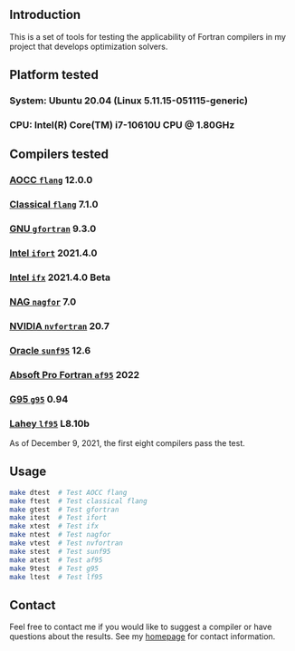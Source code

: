 ## Introduction

This is a set of tools for testing the applicability of Fortran compilers in my project
that develops optimization solvers.

## Platform tested

### System: Ubuntu 20.04 (Linux 5.11.15-051115-generic)
### CPU: Intel(R) Core(TM) i7-10610U CPU @ 1.80GHz

## Compilers tested

### [AOCC `flang`](https://developer.amd.com/amd-aocc/) 12.0.0
### [Classical `flang`](https://github.com/flang-compiler/flang) 7.1.0
### [GNU `gfortran`](https://gcc.gnu.org/fortran/) 9.3.0
### [Intel `ifort`](https://www.intel.com/content/www/us/en/developer/tools/oneapi/fortran-compiler.html) 2021.4.0
### [Intel `ifx`](https://www.intel.com/content/www/us/en/develop/documentation/fortran-compiler-oneapi-dev-guide-and-reference/top/language-reference/new-features-for-ifx.html) 2021.4.0 Beta
### [NAG `nagfor`](https://www.nag.com/content/nag-fortran-compiler) 7.0
### [NVIDIA `nvfortran`](https://docs.nvidia.com/hpc-sdk/index.html) 20.7
### [Oracle `sunf95`](https://www.oracle.com/tools/developerstudio/downloads/developer-studio-jsp.html) 12.6
### [Absoft Pro Fortran `af95`](https://www.absoft.com) 2022
### [G95 `g95`](https://www.g95.org/downloads.shtml) 0.94
### [Lahey `lf95`](https://lahey.com) L8.10b

As of December 9, 2021, the first eight compilers pass the test.

## Usage

```bash
make dtest  # Test AOCC flang
make ftest  # Test classical flang
make gtest  # Test gfortran
make itest  # Test ifort
make xtest  # Test ifx
make ntest  # Test nagfor
make vtest  # Test nvfortran
make stest  # Test sunf95
make atest  # Test af95
make 9test  # Test g95
make ltest  # Test lf95
```

## Contact

Feel free to contact me if you would like to suggest a compiler or have questions about the results.
See my [homepage](https://www.zhangzk.net) for contact information.
